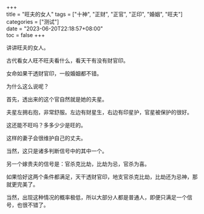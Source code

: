 +++  
title = "旺夫的女人"
tags = ["十神", "正财", "正官", "正印", "婚姻", "旺夫"]  
categories = ["测试"]  
date = "2023-06-20T22:18:57+08:00"  
toc = false
+++


讲讲旺夫的女人。

古代看女人旺不旺夫看什么，看天干有没有财官印。

女命如果干透财官印，一般婚姻都不错。

为什么这么说呢？

首先，透出来的这个官自然就是她的夫星。

夫星左拥右抱，非常舒服。左边有财星生，右边有印星护，官星被保护的很好。

这还能不旺吗？多多少少是旺的。

这样的妻子会很维护自己的丈夫。

当然，这只是诸多判断信号中的其中一个。

另一个嫁贵夫的信号是：官杀克比劫，比劫为忌，官杀为喜。

如果恰好这两个条件都满足，天干透财官印，地支官杀克比劫，比劫还为忌神，那就更完美了。

当然，出现这种情况的概率极低，所以大部分人都是普通人，即便只满足一个信号，也很不错了。